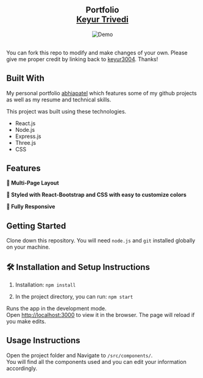 <h2 align="center">
  Portfolio<br/>
  <a href="https://abhiapatel.netlify.app/" target="_blank">Keyur Trivedi</a>
</h2>
<div align="center">
  <img alt="Demo" src="./Images/readme.jpg" />
</div>

<br/>

You can fork this repo to modify and make changes of your own. Please give me proper credit by linking back to [keyur3004](https://github.com/keyur3004/newporpholio). Thanks!

## Built With

My personal portfolio <a href="https://abhiapatel.netlify.app/" target="_blank">abhiapatel</a> which features some of my github projects as well as my resume and technical skills.<br/>

This project was built using these technologies.

- React.js
- Node.js
- Express.js
- Three.js
- CSS


## Features

**📖 Multi-Page Layout**

**🎨 Styled with React-Bootstrap and CSS with easy to customize colors**

**📱 Fully Responsive**

## Getting Started

Clone down this repository. You will need `node.js` and `git` installed globally on your machine.

## 🛠 Installation and Setup Instructions

1. Installation: `npm install`

2. In the project directory, you can run: `npm start`

Runs the app in the development mode.\
Open [http://localhost:3000](http://localhost:3000) to view it in the browser.
The page will reload if you make edits.

## Usage Instructions

Open the project folder and Navigate to `/src/components/`. <br/>
You will find all the components used and you can edit your information accordingly.
